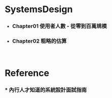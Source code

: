 SystemsDesign
=====
* ### Chapter01 使用者人數 - 從零到百萬規模
* ### Chapter02 粗略的估算
<br />

Reference
=====
### * 內行人才知道的系統設計面試指南
